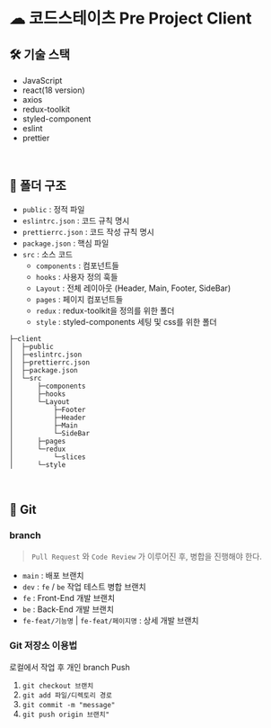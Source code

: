 # ☁︎ 코드스테이츠 Pre Project Client
## 🛠️ 기술 스택
- JavaScript
- react(18 version)
- axios
- redux-toolkit
- styled-component
- eslint
- prettier

<br>

## 📃 폴더 구조
- `public` : 정적 파일
- `eslintrc.json` : 코드 규칙 명시
- `prettierrc.json` : 코드 작성 규칙 명시
- `package.json` : 핵심 파일
- `src` : 소스 코드
  - `components` : 컴포넌트들
  - `hooks` : 사용자 정의 훅들
  - `Layout` : 전체 레이아웃 (Header, Main, Footer, SideBar)
  - `pages` : 페이지 컴포넌트들
  - `redux` : redux-toolkit을 정의를 위한 폴더
  - `style` : styled-components 세팅 및 css를 위한 폴더

```
├─client
│  ├─public
│  ├─eslintrc.json
│  ├─prettierrc.json
│  ├─package.json
│  └─src
│      ├─components
│      ├─hooks
│      └─Layout
│          ├─Footer
│          ├─Header
│          ├─Main
│          └─SideBar
│      ├─pages
│      └─redux
│          └─slices
│      └─style
```

<br>

## 🌱 Git
### branch
> `Pull Request` 와 `Code Review` 가 이루어진 후, 병합을 진행해야 한다.
- `main` : 배포 브랜치
- `dev` : `fe` / `be` 작업 테스트 병합 브랜치
- `fe` : Front-End 개발 브랜치
- `be` : Back-End 개발 브랜치
- `fe-feat/기능명` | `fe-feat/페이지명` : 상세 개발 브랜치 

### Git 저장소 이용법 
로컬에서 작업 후 개인 branch Push
1. `git checkout 브랜치 `
2. `git add 파일/디렉토리 경로`
3. `git commit -m "message"`
4. `git push origin 브랜치" `

